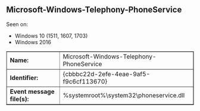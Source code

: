 ## Microsoft-Windows-Telephony-PhoneService

Seen on:
* Windows 10 (1511, 1607, 1703)
* Windows 2016

<table border="1" class="docutils">
  <tbody>
    <tr>
      <td><b>Name:</b></td>
      <td>Microsoft-Windows-Telephony-PhoneService</td>
    </tr>
    <tr>
      <td><b>Identifier:</b></td>
      <td>{cbbbc22d-2efe-4eae-9af5-f9c6cf113670}</td>
    </tr>
    <tr>
      <td><b>Event message file(s):</b></td>
      <td>%systemroot%\system32\phoneservice.dll</td>
    </tr>
  </tbody>
</table>

&nbsp;


